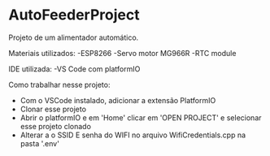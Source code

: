 # AutoFeederProject

Projeto de um alimentador automático.

Materiais utilizados:
-ESP8266
-Servo motor MG966R
-RTC module

IDE utilizada:
-VS Code com platformIO

Como trabalhar nesse projeto:

- Com o VSCode instalado, adicionar a extensão PlatformIO
- Clonar esse projeto
- Abrir o platformIO e em 'Home' clicar em 'OPEN PROJECT' e selecionar esse projeto clonado
- Alterar a o SSID E senha do WIFI no arquivo WifiCredentials.cpp na pasta '.env'
